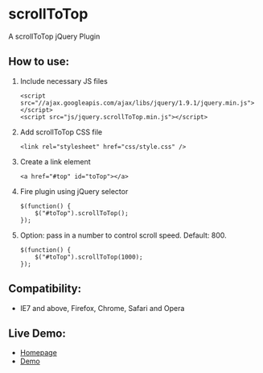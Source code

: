 scrollToTop
===========
A scrollToTop jQuery Plugin

How to use:
-------------------------

1. Include necessary JS files

	```
	<script src="//ajax.googleapis.com/ajax/libs/jquery/1.9.1/jquery.min.js"></script>
	<script src="js/jquery.scrollToTop.min.js"></script>
  	```

2. Add scrollToTop CSS file

	```
	<link rel="stylesheet" href="css/style.css" />
	```

3. Create a link element

	```
	<a href="#top" id="toTop"></a>
	```

4. Fire plugin using jQuery selector

	```
	$(function() {
		$("#toTop").scrollToTop();
	});
	```

5. Option: pass in a number to control scroll speed. Default: 800.

	```
	$(function() {
		$("#toTop").scrollToTop(1000);
	});
	```

Compatibility:
-------------------------

* IE7 and above, Firefox, Chrome, Safari and Opera
	
Live Demo:
-------------------------

* [Homepage](http://www.geniuscarrier.com)
* [Demo](http://www.geniuscarrier.com/demo/scrollToTop/scrollToTop.html)
